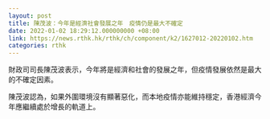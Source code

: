 ```yaml
---
layout: post
title: 陳茂波：今年是經濟社會發展之年　疫情仍是最大不確定
date: 2022-01-02 18:29:12.000000000 +08:00
link: https://news.rthk.hk/rthk/ch/component/k2/1627012-20220102.htm
categories: rthk
---
```


財政司司長陳茂波表示，今年將是經濟和社會的發展之年，但疫情發展依然是最大的不確定因素。

陳茂波認為，如果外圍環境沒有顯著惡化，而本地疫情亦能維持穩定，香港經濟今年應繼續處於增長的軌道上。
